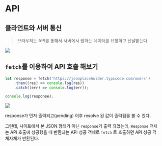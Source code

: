 # API

## 클라언트와 서버 통신
> 브라우저는 API를 통해서 서버에서 원하는 데이터를 요청하고 전달받는다


![](https://i.imgur.com/LyJseAb.png)

## `fetch`를 이용하여 API 호출 해보기
```js
let response = fetch('https://jsonplaceholder.typicode.com/users')
    .then((res) => console.log(res))
    .catch((err) => console.log(err));

console.log(response);
```

![](https://i.imgur.com/3nKG2Qy.png)

response가 먼저 출력되고(pending) 이후 resolve 된 값이 출력됨을 볼 수 있다.

그런데, 사이트에서 본 JSON 형태가 아닌 `response`가 출력 되었는데, `Response` 객체는 API 호출에 성공했을 때 반횐되는 API 성공 객체로 `fetch` 로 호출하면 API 성공 객체자체가 반환된다.


##